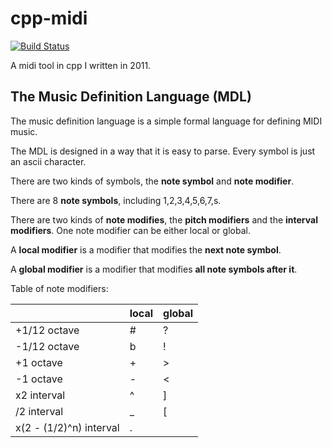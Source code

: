 # cpp-midi

[![Build Status](https://travis-ci.org/lgarithm/cpp-midi.svg?branch=master)](https://travis-ci.org/lgarithm/cpp-midi)

A midi tool in cpp I written in 2011.

## The Music Definition Language (MDL)

The music definition language is a simple formal language for defining MIDI music.

The MDL is designed in a way that it is easy to parse.
Every symbol is just an ascii character.

There are two kinds of symbols, the **note symbol** and **note modifier**.

There are 8 **note symbols**, including 1,2,3,4,5,6,7,s.

There are two kinds of **note modifies**, the **pitch modifiers** and the **interval modifiers**.
One note modifier can be either local or global.

A **local modifier** is a modifier that modifies the **next note symbol**.

A **global modifier** is a modifier that modifies **all note symbols after it**.

Table of note modifiers:

| &nbsp;                  | local | global |
|-------------------------|-------|--------|
| +1/12 octave            | #     | ?      |
| -1/12 octave            | b     | !      |
| +1    octave            | +     | >      |
| -1    octave            | -     | <      |
| x2 interval             | ^     | ]      |
| /2 interval             | _     | [      |
| x(2 - (1/2)^n) interval | .     |        |

